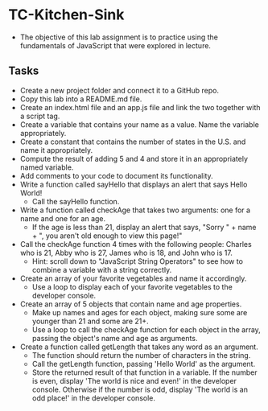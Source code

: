 # TC-Kitchen-Sink

- The objective of this lab assignment is to practice using the fundamentals of JavaScript that were explored in lecture.

## Tasks

- Create a new project folder and connect it to a GitHub repo.
- Copy this lab into a README.md file.
- Create an index.html file and an app.js file and link the two together with a script tag.
- Create a variable that contains your name as a value. Name the variable appropriately.
- Create a constant that contains the number of states in the U.S. and name it appropriately. 
- Compute the result of adding 5 and 4 and store it in an appropriately named variable. 
- Add comments to your code to document its functionality. 
- Write a function called sayHello that displays an alert that says Hello World! 
  - Call the sayHello function. 
- Write a function called checkAge that takes two arguments: one for a name and one for an age. 
  - If the age is less than 21, display an alert that says, "Sorry " + name + ", you aren't old enough to view this page!" 
- Call the checkAge function 4 times with the following people: Charles who is 21, Abby who is 27, James who is 18, and John who is 17. 
  - Hint: scroll down to "JavaScript String Operators" to see how to combine a variable with a string correctly. 
- Create an array of your favorite vegetables and name it accordingly. 
  - Use a loop to display each of your favorite vegetables to the developer console. 
- Create an array of 5 objects that contain name and age properties. 
  - Make up names and ages for each object, making sure some are younger than 21 and some are 21+. 
  - Use a loop to call the checkAge function for each object in the array, passing the object's name and age as arguments. 
- Create a function called getLength that takes any word as an argument. 
  - The function should return the number of characters in the string. 
  - Call the getLength function, passing 'Hello World' as the argument. 
  - Store the returned result of that function in a variable. If the number is even, display 'The world is nice and even!' in the developer console. Otherwise if the number is odd, display 'The world is an odd place!' in the developer console.

